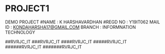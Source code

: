 # PROJECT1
DEMO PROJECT
#NAME : K HARSHAVARDHAN
#REGD NO : Y19IT062
MAIL ID : KONDAHARSHA17@GMAIL.COM
BRANCH : INFORMNATION TECHNOLOGY


##RVRJC_IT
###RVRJC_IT
####RVRJC_IT
#####RVRJC_IT
######RVRJC_IT
#######RVRJC_IT
